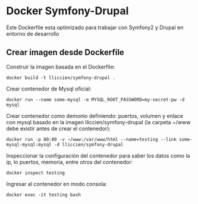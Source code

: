 Docker Symfony-Drupal
=====================

Este Dockerfile esta optimizado para trabajar con Symfony2 y Drupal en entorno de desarrollo 

Crear imagen desde Dockerfile
-----------------------------
Construir la imagen basada en el Dockerfile:

    docker build -t lliccien/symfony-drupal .

Crear contenedor de Mysql oficial:

    docker run --name some-mysql -e MYSQL_ROOT_PASSWORD=my-secret-pw -d mysql

Crear contenedor como demonio definiendo: puertos, volumen y enlace con mysql basado en la imagen lliccien/symfony-drupal (la carpeta ~/www debe existir antes de crear el contenedor):

    docker run -p 80:80 -v ~/www:/var/www/html --name=testing --link some-mysql-mysql:mysql -d lliccien/symfony-drupal

Inspeccionar la configuración del contenedor para saber los datos como la ip, lo puertos, memoria, entre otros del contenedor:

    docker inspect testing

Ingresar al contenedor en modo consola:

    docker exec -it testing bash

